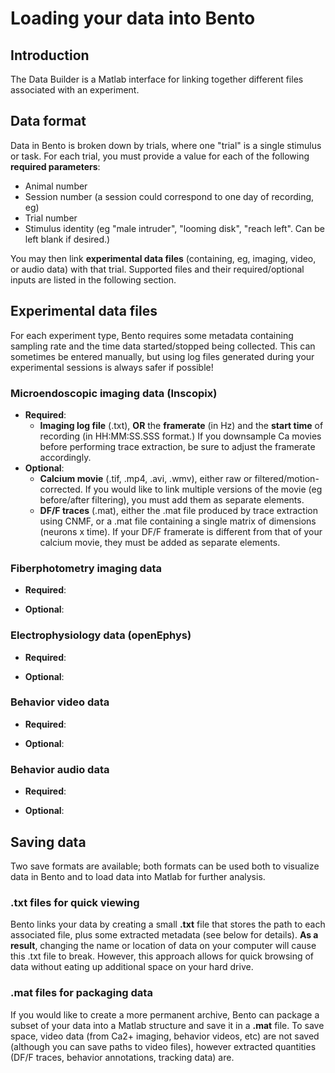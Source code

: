 # Loading your data into Bento

## Introduction
The Data Builder is a Matlab interface for linking together different files associated with an experiment. 

## Data format
Data in Bento is broken down by trials, where one "trial" is a single stimulus or task. For each trial, you must provide a value for each of the following __required parameters__:

- Animal number
- Session number (a session could correspond to one day of recording, eg)
- Trial number
- Stimulus identity (eg "male intruder", "looming disk", "reach left". Can be left blank if desired.)

You may then link __experimental data files__ (containing, eg, imaging, video, or audio data) with that trial. Supported files and their required/optional inputs are listed in the following section.

## Experimental data files
For each experiment type, Bento requires some metadata containing sampling rate and the time data started/stopped being collected. This can sometimes be entered manually, but using log files generated during your experimental sessions is always safer if possible!

### Microendoscopic imaging data (Inscopix)
- __Required__:
	- __Imaging log file__ (.txt), **__OR__** the __framerate__ (in Hz) and the __start time__ of recording (in HH:MM:SS.SSS format.) If you downsample Ca movies before performing trace extraction, be sure to adjust the framerate accordingly.
- __Optional__:
	- __Calcium movie__ (.tif, .mp4, .avi, .wmv), either raw or filtered/motion-corrected. If you would like to link multiple versions of the movie (eg before/after filtering), you must add them as separate elements.
	- __DF/F traces__ (.mat), either the .mat file produced by trace extraction using CNMF, or a .mat file containing a single matrix of dimensions (neurons x time). If your DF/F framerate is different from that of your calcium movie, they must be added as separate elements.

### Fiberphotometry imaging data
- __Required__:

- __Optional__:

### Electrophysiology data (openEphys)
- __Required__:

- __Optional__:

### Behavior video data
- __Required__:

- __Optional__:

### Behavior audio data
- __Required__:

- __Optional__:





## Saving data
Two save formats are available; both formats can be used both to visualize data in Bento and to load data into Matlab for further analysis.

### .txt files for quick viewing
Bento links your data by creating a small __.txt__ file that stores the path to each associated file, plus some extracted metadata (see below for details). __As a result__, changing the name or location of data on your computer will cause this .txt file to break. However, this approach allows for quick browsing of data without eating up additional space on your hard drive.

### .mat files for packaging data
If you would like to create a more permanent archive, Bento can package a subset of your data into a Matlab structure and save it in a __.mat__ file. To save space, video data (from Ca2+ imaging, behavior videos, etc) are not saved (although you can save paths to video files), however extracted quantities (DF/F traces, behavior annotations, tracking data) are.

